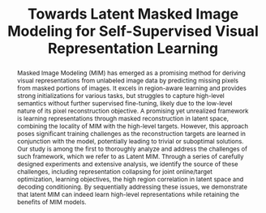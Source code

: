 ---
id:             2024-latent-mim
title:          "Towards Latent Masked Image Modeling for Self-Supervised Visual Representation Learning"
authors:        [Yibing, Abhinav, Me]
venue:          European Conference on Computer Vision (ECCV), Milan, 2024.
year:           "2024-07"
thumbnail:      https://yibingwei-1.github.io/images/latentMIM.png
bibtex:         "@InProceedings{wei2024lmim,<br>&emsp;title={Towards Latent Masked Image Modeling for Self-Supervised Visual Representation Learning},<br>&emsp;author={Yibing Wei and Abhinav Gupta and Pedro Morgado},<br>&emsp;booktitle={European Conference on Computer Vision (ECCV)},<br>&emsp;year={2024}<br>&emsp;}"
links:
    paper:      https://arxiv.org/abs/2407.15837
    bibtex:     assets/publications/2024-latent-mim/ref.txt
    code:       https://github.com/yibingwei-1/LatentMIM
    website:    https://yibingwei-1.github.io/projects/lmim/lmim.html

layout: project
short_title: Latent Masked Image Modeling
abstract: "Masked Image Modeling (MIM) has emerged as a promising method for deriving visual representations from unlabeled image data by predicting missing pixels from masked portions of images. It excels in region-aware learning and provides strong initializations for various tasks, but struggles to capture high-level semantics without further supervised fine-tuning, likely due to the low-level nature of its pixel reconstruction objective. A promising yet unrealized framework is learning representations through masked reconstruction in latent space, combining the locality of MIM with the high-level targets. However, this approach poses significant training challenges as the reconstruction targets are learned in conjunction with the model, potentially leading to trivial or suboptimal solutions. Our study is among the first to thoroughly analyze and address the challenges of such framework, which we refer to as Latent MIM. Through a series of carefully designed experiments and extensive analysis, we identify the source of these challenges, including representation collapsing for joint online/target optimization, learning objectives, the high region correlation in latent space and decoding conditioning. By sequentially addressing these issues, we demonstrate that latent MIM can indeed learn high-level representations while retaining the benefits of MIM models."
video_embed: https://www.youtube.com/embed/TkZ-eQVErFQ
---